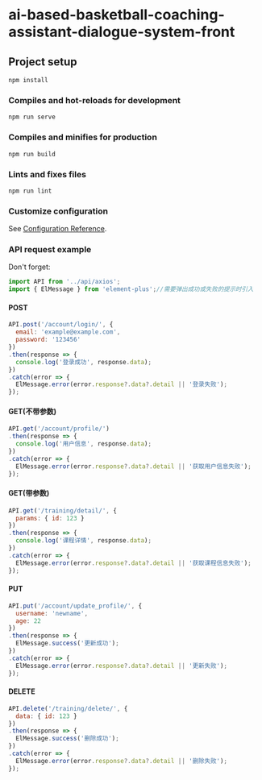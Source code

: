 # ai-based-basketball-coaching-assistant-dialogue-system-front

## Project setup
```
npm install
```

### Compiles and hot-reloads for development
```
npm run serve
```

### Compiles and minifies for production
```
npm run build
```

### Lints and fixes files
```
npm run lint
```

### Customize configuration
See [Configuration Reference](https://cli.vuejs.org/config/).


### API request example
Don't forget:
```javascript
import API from '../api/axios';
import { ElMessage } from 'element-plus';//需要弹出成功或失败的提示时引入
```
#### POST
```javascript
API.post('/account/login/', {
  email: 'example@example.com',
  password: '123456'
})
.then(response => {
  console.log('登录成功', response.data);
})
.catch(error => {
  ElMessage.error(error.response?.data?.detail || '登录失败');
});
```

#### GET(不带参数)
```javascript
API.get('/account/profile/')
.then(response => {
  console.log('用户信息', response.data);
})
.catch(error => {
  ElMessage.error(error.response?.data?.detail || '获取用户信息失败');
});
```

#### GET(带参数)
```javascript
API.get('/training/detail/', {
  params: { id: 123 }
})
.then(response => {
  console.log('课程详情', response.data);
})
.catch(error => {
  ElMessage.error(error.response?.data?.detail || '获取课程信息失败');
});

```

#### PUT
```javascript
API.put('/account/update_profile/', {
  username: 'newname',
  age: 22
})
.then(response => {
  ElMessage.success('更新成功');
})
.catch(error => {
  ElMessage.error(error.response?.data?.detail || '更新失败');
});
```

#### DELETE
```javascript
API.delete('/training/delete/', {
  data: { id: 123 }
})
.then(response => {
  ElMessage.success('删除成功');
})
.catch(error => {
  ElMessage.error(error.response?.data?.detail || '删除失败');
});

```



